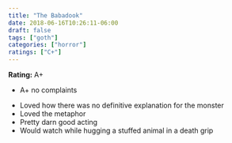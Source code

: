 ```yaml
---
title: "The Babadook"
date: 2018-06-16T10:26:11-06:00
draft: false
tags: ["goth"]
categories: ["horror"]
ratings: ["C+"]
---
```


**Rating:** A+

* A+ no complaints
<!--more-->
* Loved how there was no definitive explanation for the monster
* Loved the metaphor
* Pretty darn good acting
* Would watch while hugging a stuffed animal in a death grip